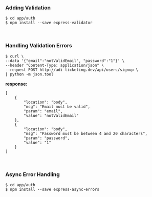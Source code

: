 ### Adding Validation

    $ cd app/auth
    $ npm install --save express-validator

<br/>

### Handling Validation Errors

```
$ curl \
--data '{"email":"notValidEmail", "password":"1"}' \
--header "Content-Type: application/json" \
--request POST http://adi-ticketing.dev/api/users/signup \
| python -m json.tool
```

**response:**

```
[
    {
        "location": "body",
        "msg": "Email must be valid",
        "param": "email",
        "value": "notValidEmail"
    },
    {
        "location": "body",
        "msg": "Password must be between 4 and 20 characters",
        "param": "password",
        "value": "1"
    }
]
```

<br/>

### Async Error Handling

    $ cd app/auth
    $ npm install --save express-async-errors

<br/>

